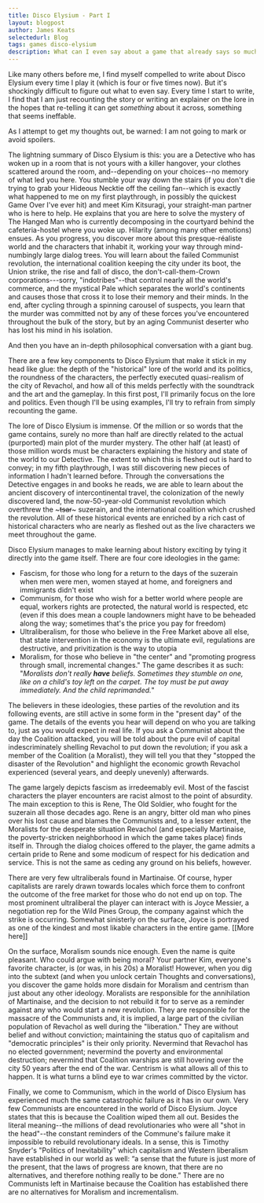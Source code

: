 ```yaml
---
title: Disco Elysium - Part I
layout: blogpost
author: James Keats
selectedurl: Blog
tags: games disco-elysium
description: What can I even say about a game that already says so much itself?
---
```


Like many others before me, I find myself compelled to write about Disco Elysium every time I play it (which is four or five times now). But it's shockingly difficult to figure out what to even say. Every time I start to write, I find that I am just recounting the story or writing an explainer on the lore in the hopes that re-telling it can get *something* about it across, something that seems ineffable.

As I attempt to get my thoughts out, be warned: I am not going to mark or avoid spoilers.

The lightning summary of Disco Elysium is this: you are a Detective who has woken up in a room that is not yours with a killer hangover, your clothes scattered around the room, and--depending on your choices--no memory of what led you here. You stumble your way down the stairs (if you don't die trying to grab your Hideous Necktie off the ceiling fan--which is exactly what happened to me on my first playthrough, in possibly the quickest Game Over I've ever hit) and meet Kim Kitsuragi, your straight-man partner who is here to help. He explains that you are here to solve the mystery of The Hanged Man who is currently decomposing in the courtyard behind the cafeteria-hostel where you woke up. Hilarity (among many other emotions) ensues. As you progress, you discover more about this presque-réaliste world and the characters that inhabit it, working your way through mind-numbingly large dialog trees. You will learn about the failed Communist revolution, the international coalition keeping the city under its boot, the Union strike, the rise and fall of disco, the don't-call-them-Crown corporations---sorry, "indotribes"--that control nearly all the world's commerce, and the mystical Pale which separates the world's continents and causes those that cross it to lose their memory and their minds. In the end, after cycling through a spinning carousel of suspects, you learn that the murder was committed not by any of these forces you've encountered throughout the bulk of the story, but by an aging Communist deserter who has lost his mind in his isolation. 

And then you have an in-depth philosophical conversation with a giant bug.

There are a few key components to Disco Elysium that make it stick in my head like glue: the depth of the "historical" lore of the world and its politics, the roundness of the characters, the perfectly executed quasi-realism of the city of Revachol, and how all of this melds perfectly with the soundtrack and the art and the gameplay. In this first post, I'll primarily focus on the lore and politics. Even though I'll be using examples, I'll try to refrain from simply recounting the game.

The lore of Disco Elysium is immense. Of the million or so words that the game contains, surely no more than half are directly related to the actual (purported) main plot of the murder mystery. The other half (at least) of those million words must be characters explaining the history and state of the world to our Detective. The extent to which this is fleshed out is hard to convey; in my fifth playthrough, I was still discovering new pieces of information I hadn't learned before. Through the conversations the Detective engages in and books he reads, we are able to learn about the ancient discovery of intercontinental travel, the colonization of the newly discovered land, the now-50-year-old Communist revolution which overthrew the ~~~tsar~~~ suzerain, and the international coalition which crushed the revolution. All of these historical events are enriched by a rich cast of historical characters who are nearly as fleshed out as the live characters we meet throughout the game. 

Disco Elysium manages to make learning about history exciting by tying it directly into the game itself. There are four core ideologies in the game:
* Fascism, for those who long for a return to the days of the suzerain when men were men, women stayed at home, and foreigners and immigrants didn't exist
* Communism, for those who wish for a better world where people are equal, workers rights are protected, the natural world is respected, etc (even if this does mean a couple landowners might have to be beheaded along the way; sometimes that's the price you pay for freedom)
* Ultraliberalism, for those who believe in the Free Market above all else, that state intervention in the economy is the ultimate evil, regulations are destructive, and privitization is the way to utopia
* Moralism, for those who believe in "the center" and "promoting progress through small, incremental changes." The game describes it as such: "_Moralists don't really **have** beliefs. Sometimes they stumble on one, like on a child's toy left on the carpet. The toy must be put away immediately. And the child reprimanded._"

The believers in these ideologies, these parties of the revolution and its following events, are still active in some form in the "present day" of the game. The details of the events you hear will depend on who you are talking to, just as you would expect in real life. If you ask a Communist about the day the Coalition attacked, you will be told about the pure evil of capital indescriminately shelling Revachol to put down the revolution; if you ask a member of the Coalition (a Moralist), they will tell you that they "stopped the disaster of the Revolution" and highlight the economic growth Revachol experienced (several years, and deeply unevenly) afterwards.

The game largely depicts fascism as irredeemably evil. Most of the fascist characters the player encounters are racist almost to the point of absurdity. The main exception to this is Rene, The Old Soldier, who fought for the suzerain all those decades ago. Rene is an angry, bitter old man who pines over his lost cause and blames the Communists and, to a lesser extent, the Moralists for the desperate situation Revachol (and especially Martinaise, the poverty-stricken neighborhood in which the game takes place) finds itself in. Through the dialog choices offered to the player, the game admits a certain pride to Rene and some modicum of respect for his dedication and service. This is not the same as ceding any ground on his beliefs, however.

There are very few ultraliberals found in Martinaise. Of course, hyper capitalists are rarely drawn towards locales which force them to confront the outcome of the free market for those who do not end up on top. The most prominent ultraliberal the player can interact with is Joyce Messier, a negotiation rep for the Wild Pines Group, the company against which the strike is occurring. Somewhat sinisterly on the surface, Joyce is portrayed as one of the kindest and most likable characters in the entire game. [[More here]]

On the surface, Moralism sounds nice enough. Even the name is quite pleasant. Who could argue with being moral? Your partner Kim, everyone's favorite character, is (or was, in his 20s) a Moralist! However, when you dig into the subtext (and when you unlock certain Thoughts and conversations), you discover the game holds more disdain for Moralism and centrism than just about any other ideology. Moralists are responsible for the annihilation of Martinaise, and the decision to not rebuild it for to serve as a reminder against any who would start a new revolution. They are responsible for the massacre of the Communists and, it is implied, a large part of the civilian population of Revachol as well during the "liberation." They are without belief and without conviction; maintaining the status quo of capitalism and "democratic principles" is their only priority. Nevermind that Revachol has no elected government; nevermind the poverty and environmental destruction; nevermind that Coalition warships are still hovering over the city 50 years after the end of the war. Centrism is what allows all of this to happen. It is what turns a blind eye to war crimes committed by the victor.

Finally, we come to Communism, which in the world of Disco Elysium has experienced much the same catastrophic failure as it has in our own. Very few Communists are encountered in the world of Disco Elysium. Joyce states that this is because the Coalition wiped them all out. Besides the literal meaning--the millions of dead revolutionaries who were all "shot in the head"--the constant reminders of the Commune's failure make it impossible to rebuild revolutionary ideals. In a sense, this is Timothy Snyder's "Politics of Inevitability" which capitalism and Western liberalism have established in our world as well: “a sense that the future is just more of the present, that the laws of progress are known, that there are no alternatives, and therefore nothing really to be done.” There are no Communists left in Martinaise because the Coalition has established there are no alternatives for Moralism and incrementalism.